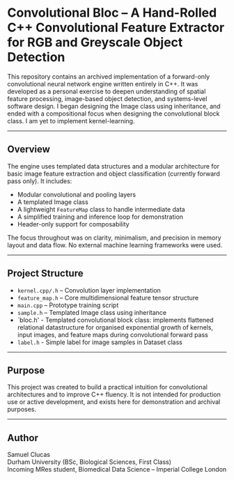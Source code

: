 # Convolutional Bloc – A Hand-Rolled C++ Convolutional Feature Extractor for RGB and Greyscale Object Detection

This repository contains an archived implementation of a forward-only convolutional neural network engine written entirely in C++. It was developed as a personal exercise to deepen understanding of spatial feature processing, image-based object detection, and systems-level software design. I began designing the Image class using inheritance, and ended with a compositional focus when designing the convolutional block class. I am yet to implement kernel-learning.

---

## Overview

The engine uses templated data structures and a modular architecture for basic image feature extraction and object classification (currently forward pass only). It includes:

- Modular convolutional and pooling layers
- A templated Image class
- A lightweight `FeatureMap` class to handle intermediate data
- A simplified training and inference loop for demonstration
- Header-only support for composability

The focus throughout was on clarity, minimalism, and precision in memory layout and data flow. No external machine learning frameworks were used. 

---

## Project Structure

- `kernel.cpp/.h` – Convolution layer implementation
- `feature_map.h` – Core multidimensional feature tensor structure
- `main.cpp` – Prototype training script
- `sample.h` – Templated Image class using inheritance
- `bloc.h' - Templated convolutional block class: implements flattened relational datastructure for organised exponential growth of kernels, input images, and feature maps during convolutional forward pass
- `label.h` - Simple label for image samples in Dataset class

---

## Purpose

This project was created to build a practical intuition for convolutional architectures and to improve C++ fluency. It is not intended for production use or active development, and exists here for demonstration and archival purposes.

---

## Author

Samuel Clucas  
Durham University (BSc, Biological Sciences, First Class)  
Incoming MRes student, Biomedical Data Science – Imperial College London  

